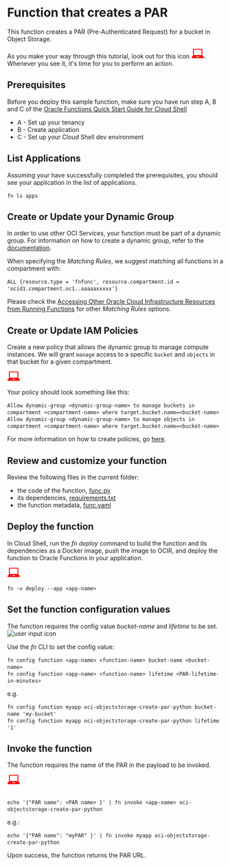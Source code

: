 # Function that creates a PAR
This function creates a PAR (Pre-Authenticated Request) for a bucket in Object Storage.

As you make your way through this tutorial, look out for this icon ![user input icon](./images/userinput.png).
Whenever you see it, it's time for you to perform an action.


## Prerequisites
Before you deploy this sample function, make sure you have run step A, B and C of the [Oracle Functions Quick Start Guide for Cloud Shell](https://www.oracle.com/webfolder/technetwork/tutorials/infographics/oci_functions_cloudshell_quickview/functions_quickview_top/functions_quickview/index.html)
* A - Set up your tenancy
* B - Create application
* C - Set up your Cloud Shell dev environment


## List Applications 
Assuming your have successfully completed the prerequisites, you should see your 
application in the list of applications.
```
fn ls apps
```


## Create or Update your Dynamic Group
In order to use other OCI Services, your function must be part of a dynamic group. For information on how to create a dynamic group, refer to the [documentation](https://docs.cloud.oracle.com/iaas/Content/Identity/Tasks/managingdynamicgroups.htm#To).

When specifying the *Matching Rules*, we suggest matching all functions in a compartment with:
```
ALL {resource.type = 'fnfunc', resource.compartment.id = 'ocid1.compartment.oc1..aaaaaxxxxx'}
```
Please check the [Accessing Other Oracle Cloud Infrastructure Resources from Running Functions](https://docs.cloud.oracle.com/en-us/iaas/Content/Functions/Tasks/functionsaccessingociresources.htm) for other *Matching Rules* options.


## Create or Update IAM Policies
Create a new policy that allows the dynamic group to manage compute instances. We will grant `manage` access to a specific `bucket` and `objects` in that bucket for a given compartment.

![user input icon](./images/userinput.png)

Your policy should look something like this:
```
Allow dynamic-group <dynamic-group-name> to manage buckets in compartment <compartment-name> where target.bucket.name=<bucket-name>
Allow dynamic-group <dynamic-group-name> to manage objects in compartment <compartment-name> where target.bucket.name=<bucket-name>
```
For more information on how to create policies, go [here](https://docs.cloud.oracle.com/iaas/Content/Identity/Concepts/policysyntax.htm).


## Review and customize your function
Review the following files in the current folder:
* the code of the function, [func.py](./func.py)
* its dependencies, [requirements.txt](./requirements.txt)
* the function metadata, [func.yaml](./func.yaml)


## Deploy the function
In Cloud Shell, run the *fn deploy* command to build the function and its dependencies as a Docker image, 
push the image to OCIR, and deploy the function to Oracle Functions in your application.

![user input icon](./images/userinput.png)
```
fn -v deploy --app <app-name>
```


## Set the function configuration values
The function requires the config value *bucket-name* and *lifetime* to be set.
![user input icon](../images/userinput.png)

Use the *fn* CLI to set the config value:
```
fn config function <app-name> <function-name> bucket-name <bucket-name>
fn config function <app-name> <function-name> lifetime <PAR-lifetime-in-minutes>
```
e.g.
```
fn config function myapp oci-objectstorage-create-par-python bucket-name 'my-bucket'
fn config function myapp oci-objectstorage-create-par-python lifetime '1'
```

## Invoke the function
The function requires the name of the PAR in the payload to be invoked.

![user input icon](./images/userinput.png)
```

echo '{"PAR name": <PAR name> }' | fn invoke <app-name> oci-objectstorage-create-par-python
```
e.g.:
```
echo '{"PAR name": "myPAR" }' | fn invoke myapp oci-objectstorage-create-par-python
```

Upon success, the function returns the PAR URL.